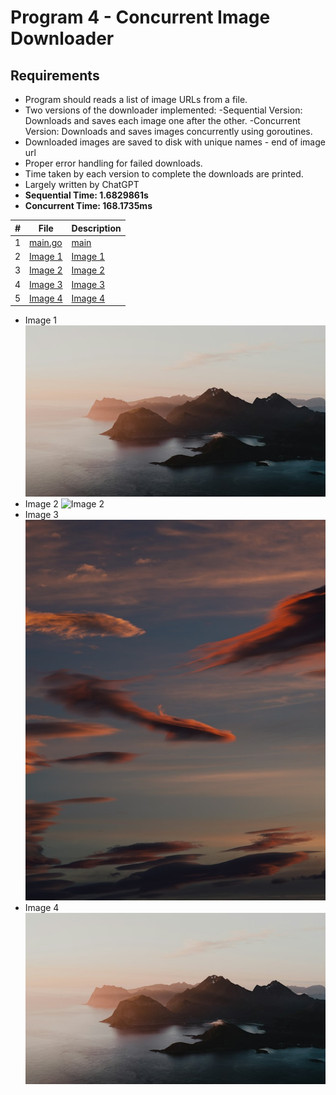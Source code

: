 # Program 4 - Concurrent Image Downloader
## Requirements
* Program should reads a list of image URLs from a file.
* Two versions of the downloader implemented:
    -Sequential Version: Downloads and saves each image one after the other.
    -Concurrent Version: Downloads and saves images concurrently using goroutines.
* Downloaded images are saved to disk with unique names - end of image url
* Proper error handling for failed downloads.
* Time taken by each version to complete the downloads are printed.
* Largely written by ChatGPT
* **Sequential Time: 1.6829861s**
* **Concurrent Time: 168.1735ms**

|   #   | File                                                                          | Description                                                                   |
| :---: | ----------------------------------------------------------------------------- | ----------------------------------------------------------------------------- |
|   1   | [main.go](main.go)                                                            | [main](main.go)                                                               |
|   2   | [Image 1](image_1701962140001104800.3&q=85&fm=jpg&crop=entropy&cs=srgb&w=640) | [Image 1](image_1701962140001104800.3&q=85&fm=jpg&crop=entropy&cs=srgb&w=640) |
|   3   | [Image 2](image_17019621400577903000)                                         | [Image 2](image_17019621400577903000)                                         |
|   4   | [Image 3](image_1701962140244218600)                                          | [Image 3](image_1701962140244218600)                                          |
|   5   | [Image 4](image_1701962140244218600.3&q=85&fm=jpg&crop=entropy&cs=srgb&w=640) | [Image 4](image_1701962140244218600.3&q=85&fm=jpg&crop=entropy&cs=srgb&w=640) |

* Image 1
![Image 1](image_1701962140001104800.3&q=85&fm=jpg&crop=entropy&cs=srgb&w=640)
* Image 2
![Image 2](image_17019621400577903000)
* Image 3
![Image 3](image_1701962140244218600)
* Image 4
![Image 4](image_1701962140244218600.3&q=85&fm=jpg&crop=entropy&cs=srgb&w=640)
